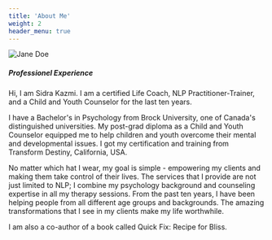 ```yaml
---
title: 'About Me'
weight: 2
header_menu: true
---
```

![Jane Doe](images/Sidra_sitting_spex.jpg)

##### Professionel Experience

Hi, I am Sidra Kazmi. I am a certified Life Coach, NLP Practitioner-Trainer, and a Child and Youth Counselor for the last ten years. 

I have a Bachelor's in Psychology from Brock University, one of Canada's distinguished universities. My post-grad diploma as a Child and Youth Counselor equipped me to help children and youth overcome their mental and developmental issues. I got my certification and training from Transform Destiny, California, USA. 

No matter which hat I wear, my goal is simple - empowering my clients and making them take control of their lives. The services that I provide are not just limited to NLP; I combine my psychology background and counseling expertise in all my therapy sessions. From the past ten years, I have been helping people from all different age groups and backgrounds. The amazing transformations that I see in my clients make my life worthwhile. 

I am also a co-author of a book called Quick Fix: Recipe for Bliss.